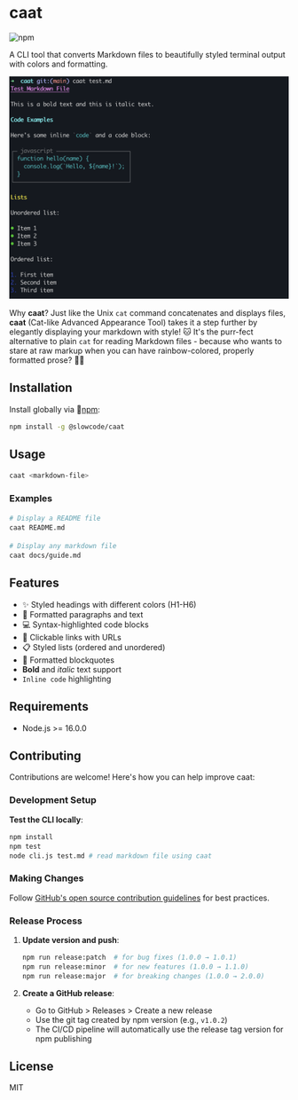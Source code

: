 # caat

![npm](https://img.shields.io/npm/dt/@slowcode/caat)

A CLI tool that converts Markdown files to beautifully styled terminal output with colors and formatting.

![alt text](image.png)

Why **caat**? Just like the Unix `cat` command concatenates and displays files, **caat** (Cat-like Advanced Appearance Tool) takes it a step further by elegantly displaying your markdown with style! 🐱 It's the purr-fect alternative to plain `cat` for reading Markdown files - because who wants to stare at raw markup when you can have rainbow-colored, properly formatted prose? 🌈✨

## Installation

Install globally via :crystal_ball:[npm](https://www.npmjs.com/package/@slowcode/caat):

```bash
npm install -g @slowcode/caat
```

## Usage

```bash
caat <markdown-file>
```

### Examples

```bash
# Display a README file
caat README.md

# Display any markdown file
caat docs/guide.md
```

## Features

- ✨ Styled headings with different colors (H1-H6)
- 📝 Formatted paragraphs and text
- 💻 Syntax-highlighted code blocks
- 🔗 Clickable links with URLs
- 📋 Styled lists (ordered and unordered)
- 📖 Formatted blockquotes
- **Bold** and *italic* text support
- `Inline code` highlighting

## Requirements

- Node.js >= 16.0.0

## Contributing

Contributions are welcome! Here's how you can help improve caat:

### Development Setup

**Test the CLI locally**:
   ```bash
   npm install
   npm test
   node cli.js test.md # read markdown file using caat
   ```

### Making Changes

Follow [GitHub's open source contribution guidelines](https://docs.github.com/en/get-started/quickstart/contributing-to-projects) for best practices.

### Release Process

1. **Update version and push**:
   ```bash
   npm run release:patch  # for bug fixes (1.0.0 → 1.0.1)
   npm run release:minor  # for new features (1.0.0 → 1.1.0)
   npm run release:major  # for breaking changes (1.0.0 → 2.0.0)
   ```

2. **Create a GitHub release**:
   - Go to GitHub > Releases > Create a new release
   - Use the git tag created by npm version (e.g., `v1.0.2`)
   - The CI/CD pipeline will automatically use the release tag version for npm publishing

## License

MIT
